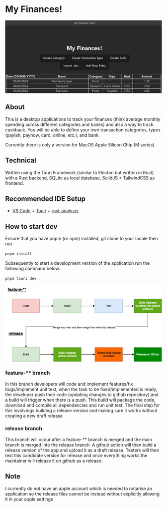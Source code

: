 # My Finances!

![sample image](sample.png)

## About

This is a desktop applications to track your finances (think average monthly spending across different categories and banks) and also a way to track cashback. You will be able to define your own transaction categories, types (paylah, paynow, card, online, etc.), and bank.

Currently there is only a version for MacOS Apple Silicon Chip (M series).

## Technical

Written using the Tauri Framework (similar to Electon but written in Rust) with a Rust backend, SQLite as local database, SolidJS + TailwindCSS as frontend.

## Recommended IDE Setup

- [VS Code](https://code.visualstudio.com/) + [Tauri](https://marketplace.visualstudio.com/items?itemName=tauri-apps.tauri-vscode) + [rust-analyzer](https://marketplace.visualstudio.com/items?itemName=rust-lang.rust-analyzer)

## How to start dev

Ensure that you have pnpm (or npm) installed, git clone to your locale then run

`pnpm install`

Subsequently to start a development version of the application run the following command below:

`pnpm tauri dev`

![CICD Pipeline flow diagram](github-actions.drawio.png)

### feature-\*\* branch

In this branch developers will code and implement features/fix bugs/implement unit test, when the task to be fixed/implemented is ready, the developer push their code (updating changes to github repository) and a build will trigger when there is a push. This build will package the code, download and compile all dependencies and run unit test. The final step for this involvings building a release version and making sure it works without creating a new draft release

### release branch

This branch will occur after a feature-\*\* branch is merged and the main branch is merged into the release branch. A github action will then build a release version of the app and upload it as a draft release. Testers will then test this candidate version for release and once everything works the maintainer will release it on github as a release.

## Note

I currently do not have an apple account which is needed to notarise an application so the release files cannot be instead without explicitly allowing it in your apple settings
